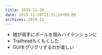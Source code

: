 ```yaml
---
title: 2019-11-28
date: 2019-11-28T21:31:24+09:00
archives: 2019-11
---
```


- 娘が両手にボールを掴みハイテンションに
- Trailheadもくもくした
- GUIをグリグリするのが楽しい
